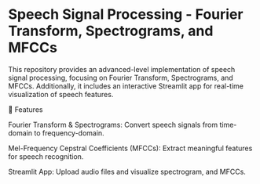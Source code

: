 # Speech Signal Processing - Fourier Transform, Spectrograms, and MFCCs

This repository provides an advanced-level implementation of speech signal processing, focusing on Fourier Transform, Spectrograms, and MFCCs. Additionally, it includes an interactive Streamlit app for real-time visualization of speech features.

📌 Features

Fourier Transform & Spectrograms: Convert speech signals from time-domain to frequency-domain.

Mel-Frequency Cepstral Coefficients (MFCCs): Extract meaningful features for speech recognition.

Streamlit App: Upload audio files and visualize spectrogram, and MFCCs.
